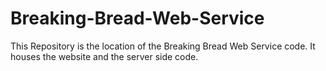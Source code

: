 # Breaking-Bread-Web-Service
This Repository is the location of the Breaking Bread Web Service code. It houses the website and the server side code.
